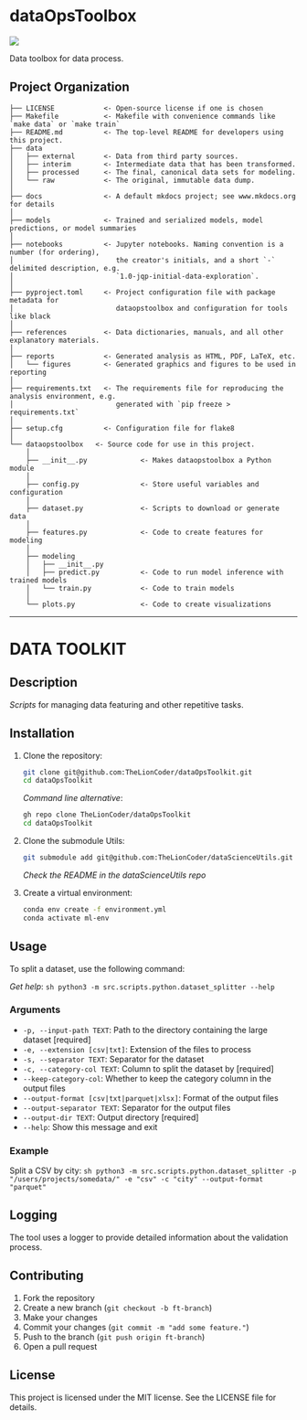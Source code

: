 # dataOpsToolbox

<a target="_blank" href="https://cookiecutter-data-science.drivendata.org/">
    <img src="https://img.shields.io/badge/CCDS-Project%20template-328F97?logo=cookiecutter" />
</a>

Data toolbox for data process.

## Project Organization

```
├── LICENSE            <- Open-source license if one is chosen
├── Makefile           <- Makefile with convenience commands like `make data` or `make train`
├── README.md          <- The top-level README for developers using this project.
├── data
│   ├── external       <- Data from third party sources.
│   ├── interim        <- Intermediate data that has been transformed.
│   ├── processed      <- The final, canonical data sets for modeling.
│   └── raw            <- The original, immutable data dump.
│
├── docs               <- A default mkdocs project; see www.mkdocs.org for details
│
├── models             <- Trained and serialized models, model predictions, or model summaries
│
├── notebooks          <- Jupyter notebooks. Naming convention is a number (for ordering),
│                         the creator's initials, and a short `-` delimited description, e.g.
│                         `1.0-jqp-initial-data-exploration`.
│
├── pyproject.toml     <- Project configuration file with package metadata for 
│                         dataopstoolbox and configuration for tools like black
│
├── references         <- Data dictionaries, manuals, and all other explanatory materials.
│
├── reports            <- Generated analysis as HTML, PDF, LaTeX, etc.
│   └── figures        <- Generated graphics and figures to be used in reporting
│
├── requirements.txt   <- The requirements file for reproducing the analysis environment, e.g.
│                         generated with `pip freeze > requirements.txt`
│
├── setup.cfg          <- Configuration file for flake8
│
└── dataopstoolbox   <- Source code for use in this project.
    │
    ├── __init__.py             <- Makes dataopstoolbox a Python module
    │
    ├── config.py               <- Store useful variables and configuration
    │
    ├── dataset.py              <- Scripts to download or generate data
    │
    ├── features.py             <- Code to create features for modeling
    │
    ├── modeling                
    │   ├── __init__.py 
    │   ├── predict.py          <- Code to run model inference with trained models          
    │   └── train.py            <- Code to train models
    │
    └── plots.py                <- Code to create visualizations
```

--------
# DATA TOOLKIT

## Description

*Scripts* for managing data featuring and other repetitive tasks.

## Installation

1. Clone the repository:
    ```sh
    git clone git@github.com:TheLionCoder/dataOpsToolkit.git
    cd dataOpsToolkit
    ```    
    *Command line alternative*:
    ```sh
    gh repo clone TheLionCoder/dataOpsToolkit
    cd dataOpsToolkit
    ```

2. Clone the submodule Utils:
    ```sh
    git submodule add git@github.com:TheLionCoder/dataScienceUtils.git
    ```

    *Check the README in the dataScienceUtils repo*

3. Create a virtual environment:
    ```sh
    conda env create -f environment.yml
    conda activate ml-env
    ```

## Usage

To split a dataset, use the following command:

*Get help*:
    ```sh
    python3 -m src.scripts.python.dataset_splitter --help
    ```

### Arguments

- `-p, --input-path TEXT`: Path to the directory containing the large dataset [required]
- `-e, --extension [csv|txt]`: Extension of the files to process
- `-s, --separator TEXT`: Separator for the dataset
- `-c, --category-col TEXT`: Column to split the dataset by [required]
- `--keep-category-col`: Whether to keep the category column in the output files
- `--output-format [csv|txt|parquet|xlsx]`: Format of the output files
- `--output-separator TEXT`: Separator for the output files
- `--output-dir TEXT`: Output directory [required]
- `--help`: Show this message and exit

### Example

Split a CSV by city:
    ```sh
    python3 -m src.scripts.python.dataset_splitter -p "/users/projects/somedata/" -e "csv" -c "city" --output-format "parquet"
    ```

## Logging

The tool uses a logger to provide detailed information about the validation process.

## Contributing

1. Fork the repository
2. Create a new branch (`git checkout -b ft-branch`)
3. Make your changes
4. Commit your changes (`git commit -m "add some feature."`)
5. Push to the branch (`git push origin ft-branch`)
6. Open a pull request

## License

This project is licensed under the MIT license. See the LICENSE file for details.

